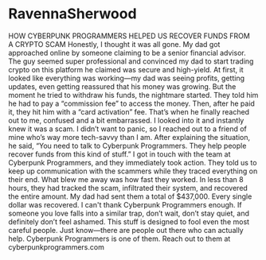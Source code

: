 # RavennaSherwood
HOW CYBERPUNK PROGRAMMERS HELPED US RECOVER FUNDS FROM A CRYPTO SCAM
Honestly, I thought it was all gone.
My dad got approached online by someone claiming to be a senior financial advisor. The guy seemed super professional and convinced my dad to start trading crypto on this platform he claimed was secure and high-yield. At first, it looked like everything was working—my dad was seeing profits, getting updates, even getting reassured that his money was growing.
But the moment he tried to withdraw his funds, the nightmare started. They told him he had to pay a “commission fee” to access the money. Then, after he paid it, they hit him with a “card activation” fee. That’s when he finally reached out to me, confused and a bit embarrassed. I looked into it and instantly knew it was a scam. 
I didn’t want to panic, so I reached out to a friend of mine who’s way more tech-savvy than I am. After explaining the situation, he said, “You need to talk to Cyberpunk Programmers. They help people recover funds from this kind of stuff.”
I got in touch with the team at Cyberpunk Programmers, and they immediately took action. They told us to keep up communication with the scammers while they traced everything on their end. What blew me away was how fast they worked. In less than 8 hours, they had tracked the scam, infiltrated their system, and recovered the entire amount.
My dad had sent them a total of $437,000. Every single dollar was recovered.
I can't thank Cyberpunk Programmers enough. If someone you love falls into a similar trap, don’t wait, don’t stay quiet, and definitely don’t feel ashamed. This stuff is designed to fool even the most careful people. Just know—there are people out there who can actually help. Cyberpunk Programmers is one of them. Reach out to them at cyberpunkprogrammers.com 
